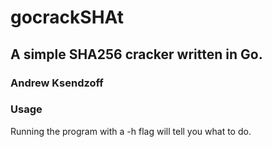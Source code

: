 # gocrackSHAt
## A simple SHA256 cracker written in Go.
### Andrew Ksendzoff

### Usage
Running the program with a -h flag will tell you what to do.
